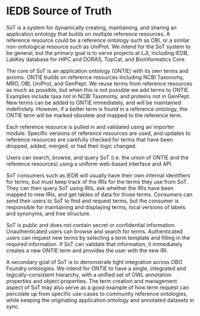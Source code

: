 # IEDB Source of Truth

SoT is a system for dynamically creating, maintaining, and sharing an application ontology that builds on multiple reference resources. A reference resource could be a reference ontology such as OBI, or a similar non-ontological resource such as UniProt. We intend for the SoT system to be general, but the primary goal is to serve projects at LJI, including IEDB, LabKey database for HIPC and DORAS, TopCat, and Bioinformatics Core.

The core of SoT is an application ontology (ONTIE) with its own terms and axioms. ONTIE builds on reference resources including NCBI Taxonomy, MRO, OBI, UniProt, and GenPept. We reuse terms from reference resources as much as possible, but when this is not possible we add terms to ONTIE. Examples include taxa not in NCBI Taxonomy, and proteins not in GenPept. New terms can be added to ONTIE immediately, and will be maintained indefinitely. However, if a better term is found in a reference ontology, the ONTIE term will be marked obsolete and mapped to the reference term.

Each reference resource is pulled in and validated using an importer module. Specific versions of reference resources are used, and updates to reference resources are carefully checked for terms that have been dropped, added, merged, or had their logic changed.

Users can search, browse, and query SoT (i.e. the union of ONTIE and the reference resources) using a uniform web-based interface and API. 

SoT consumers such as IEDB will usually have their own internal identifiers for terms, but must keep track of the IRIs for the terms they use from SoT. They can then query SoT using IRIs, ask whether the IRIs have been mapped to new IRIs, and get tables of data for those terms. Consumers can send their users to SoT to find and request terms, but the consumer is responsible for maintaining and displaying terms, local versions of labels and synonyms, and tree structure.

SoT is public and does not contain secret or confidential information. Unauthenticated users can browse and search for terms. Authenticated users can request new terms by selecting a term template and filling in the required information. If SoT can validate that information, it immediately creates a new ONTIE term and provides the user with the new IRI.

A secondary goal of SoT is to demonstrate tight integration across OBO Foundry ontologies. We intend for ONTIE to have a single, integrated and logically-consistent hierarchy, with a unified set of OWL annotation properties and object properties. The term creation and management aspect of SoT may also serve as a good example of how term request can percolate up from specific use-cases to community reference ontologies, while keeping the originating application ontology and annotated datasets in sync.
